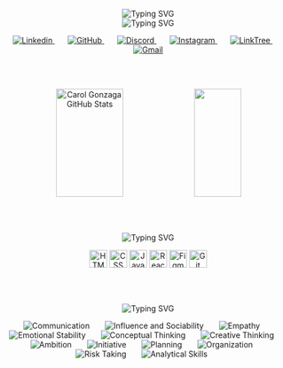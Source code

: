<p align="center">
  <img src="https://readme-typing-svg.demolab.com?font=Poppins&weight=500&size=28&duration=1&color=E94D5F&center=true&vCenter=true&repeat=false&random=false&lines=Ol%C3%A1!+Eu+sou+a+Carol+Gonzaga" alt="Typing SVG" /></br>
  <img src="https://readme-typing-svg.demolab.com?font=Poppins&weight=300&pause=1000&color=E94D5F&center=true&vCenter=true&random=false&lines=Aspirante+Dev+Full+Stack;'Code'+%2B+'Play'+%2B+'Travel'+%3D%3D+'Life'" alt="Typing SVG" />
</p>

<p align="center">
  <a href="https://linkedin.com/in/anacarolgonzaga">
    <img alt="Linkedin" src="https://img.icons8.com/material-outlined/32/FF0018/linkedin.png"/>
  </a>
  &#8287;&#8287;&#8287;&#8287;&#8287;
  <a href= "https://github.com/CarolGonzaga/">
    <img alt="GitHub" src="https://img.icons8.com/material-outlined/32/FFA52C/github.png"/>
  </a>
  &#8287;&#8287;&#8287;&#8287;&#8287;
  <a href= "https://discord.gg/an4tv8hz">
    <img alt="Discord" src="https://img.icons8.com/material-outlined/32/FFFF41/discord.png"/>
  </a>
  &#8287;&#8287;&#8287;&#8287;&#8287;
  <a href= "https://instagram.com/anacquesta">
    <img alt="Instagram" src="https://img.icons8.com/material-outlined/32/008018/instagram.png"/>
  </a>
  &#8287;&#8287;&#8287;&#8287;&#8287;
  <a href= "https://linktr.ee/anacquesta">
    <img alt="LinkTree" src="https://img.icons8.com/material-outlined/32/0000F9/link.png"/>
  </a>
  &#8287;&#8287;&#8287;&#8287;&#8287;
  <a href= "mailto:dev.carolgonzaga@gmail.com">
    <img alt="Gmail" src="https://img.icons8.com/material-outlined/32/732982/mail.png"/>
  </a>
</p>

<br/>
<br/>

<p align="center">
  <img width="49%" height="195px" src="https://github-readme-stats.vercel.app/api?username=CarolGonzaga&show_icons=true&count_private=true&hide_border=true&title_color=E94D5F&icon_color=E94D5F&text_color=FFF&bg_color=0d1117" alt="Carol Gonzaga GitHub Stats" /> 
  <img width="41%" height="195px" src="https://github-readme-stats-git-masterrstaa-rickstaa.vercel.app/api/top-langs/?username=CarolGonzaga&bg_color=0d1117&hide_border=true&title_color=E94D5F&text_color=FFF" />
</p>

<br/>
<br/>
  
<div align="center">

  <p align="center">
    <img src="https://readme-typing-svg.demolab.com?font=Poppins&weight=500&size=20&duration=1&color=E94D5F&center=true&vCenter=true&repeat=false&random=false&lines=Languages+and+Tools:" alt="Typing SVG" />
  </p>
  <p>
    <img alt="HTML" height='32px' src="https://img.shields.io/badge/HTML5-000?style=for-the-badge&logo=html5&logoColor=E94D5F">
    <img alt="CSS" height='32px' src="https://img.shields.io/badge/CSS3-000?style=for-the-badge&logo=css3&logoColor=E94D5F">
    <img alt="JavaScript" height='32px' src="https://img.shields.io/badge/JavaScript-000?style=for-the-badge&logo=javascript&logoColor=E94D5F">
    <img alt="React" height='32px' src="https://img.shields.io/badge/React-000?style=for-the-badge&logo=react&logoColor=E94D5F">
    <img alt="Figma" height='32px' src="https://img.shields.io/badge/Figma-000?style=for-the-badge&logo=figma&logoColor=E94D5F"/>
    <img alt="Git" height='32px' src="https://img.shields.io/badge/Git-000?style=for-the-badge&logo=git&logoColor=E94D5F"/>
  </p>

  <br/>
  <br/>

  <p>
    <img src="https://readme-typing-svg.demolab.com?font=Poppins&weight=500&size=20&duration=1&color=E94D5F&center=true&vCenter=true&repeat=false&random=false&lines=Soft+Skills:" alt="Typing SVG" />
  </p>
  <p>
    <img alt="Communication" title="Communication" src="https://img.icons8.com/material-outlined/32/FF0018/communication.png"/>
    &#8287;&#8287;&#8287;&#8287;&#8287;
    <img alt="Influence and Sociability" title="Influence and Sociability" src="https://img.icons8.com/material-outlined/32/FF0018/group-task.png"/>
    &#8287;&#8287;&#8287;&#8287;&#8287;
    <img alt="Empathy" title="Empathy" src="https://img.icons8.com/material-outlined/32/FFA52C/handshake.png"/>
    &#8287;&#8287;&#8287;&#8287;&#8287;
    <img alt="Emotional Stability" title="Emotional Stability" src="https://img.icons8.com/material-outlined/32/FFA52C/satisfaction.png"/>
    &#8287;&#8287;&#8287;&#8287;&#8287;
    <img alt="Conceptual Thinking" title="Conceptual Thinking" src="https://img.icons8.com/material-outlined/32/FFFF41/learning.png"/>
    &#8287;&#8287;&#8287;&#8287;&#8287;
    <img alt="Creative Thinking" title="Creative Thinking" src="https://img.icons8.com/material-outlined/32/FFFF41/idea.png"/>
    &#8287;&#8287;&#8287;&#8287;&#8287;
    <img alt="Ambition" title="Ambition" src="https://img.icons8.com/material-outlined/32/008018/stairs-up.png"/>
    &#8287;&#8287;&#8287;&#8287;&#8287;
    <img alt="Initiative" title="Initiative" src="https://img.icons8.com/material-outlined/32/008018/thick-arrow-pointing-up.png"/>
    &#8287;&#8287;&#8287;&#8287;&#8287;
    <img alt="Planning" title="Planning" src="https://img.icons8.com/material-outlined/32/0000F9/to-do.png"/>
    &#8287;&#8287;&#8287;&#8287;&#8287;
    <img alt="Organization" title="Organization" src="https://img.icons8.com/material-outlined/32/0000F9/flow-chart.png"/>
    &#8287;&#8287;&#8287;&#8287;&#8287;
    <img alt="Risk Taking" title="Risk Taking" src="https://img.icons8.com/material-outlined/32/732982/chessboard.png"/>
    &#8287;&#8287;&#8287;&#8287;&#8287;
    <img alt="Analytical Skills" title="Analytical Skills" src="https://img.icons8.com/material-outlined/32/732982/search.png"/>
    &#8287;&#8287;&#8287;&#8287;&#8287;
  </p>


</div>
